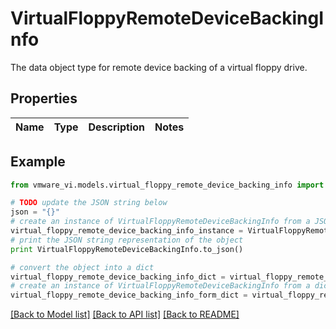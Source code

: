 # VirtualFloppyRemoteDeviceBackingInfo

The data object type for remote device backing of a virtual floppy drive. 

## Properties
Name | Type | Description | Notes
------------ | ------------- | ------------- | -------------

## Example

```python
from vmware_vi.models.virtual_floppy_remote_device_backing_info import VirtualFloppyRemoteDeviceBackingInfo

# TODO update the JSON string below
json = "{}"
# create an instance of VirtualFloppyRemoteDeviceBackingInfo from a JSON string
virtual_floppy_remote_device_backing_info_instance = VirtualFloppyRemoteDeviceBackingInfo.from_json(json)
# print the JSON string representation of the object
print VirtualFloppyRemoteDeviceBackingInfo.to_json()

# convert the object into a dict
virtual_floppy_remote_device_backing_info_dict = virtual_floppy_remote_device_backing_info_instance.to_dict()
# create an instance of VirtualFloppyRemoteDeviceBackingInfo from a dict
virtual_floppy_remote_device_backing_info_form_dict = virtual_floppy_remote_device_backing_info.from_dict(virtual_floppy_remote_device_backing_info_dict)
```
[[Back to Model list]](../README.md#documentation-for-models) [[Back to API list]](../README.md#documentation-for-api-endpoints) [[Back to README]](../README.md)


